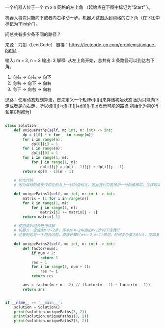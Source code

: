 一个机器人位于一个 m x n 网格的左上角 （起始点在下图中标记为“Start” ）。

机器人每次只能向下或者向右移动一步。机器人试图达到网格的右下角（在下图中标记为“Finish”）。

问总共有多少条不同的路径？

来源：力扣（LeetCode）
链接：https://leetcode-cn.com/problems/unique-paths

输入: m = 3, n = 2
输出: 3
解释:
从左上角开始，总共有 3 条路径可以到达右下角。
1. 向右 -> 向右 -> 向下
2. 向右 -> 向下 -> 向右
3. 向下 -> 向右 -> 向右


思路：使用动态规划算法，首先定义一个矩阵d[i][j]来存储初始状态 因为只能向下走或者是向右走，所以d[i][j]=d[i-1][j]+d[i][j-1],d表示可能的路径
初始化为第0行和第0列都为1

```python

class Solution:
    def uniquePaths(self, m: int, n: int) -> int:
        dp = [[0] * n for _ in range(m)]
        for i in range(n):
            dp[0][i] = 1
        for i in range(m):
            dp[i][0] = 1
        for i in range(1, m):
            for j in range(1, n):
                dp[i][j] = dp[i - 1][j] + dp[i][j - 1]
        return dp[m - 1][n - 1]

    # 优化代码
    # 因为每格的值仅仅和左侧与上一行的值相关，因此我们只要维护一行的值即可，这样可以将空间复杂度降到O(N)
    
    def uniquePaths1(self, m: int, n: int) -> int:
        matrix = [1 for i in range(n)]
        for k in range(1, m):
            for j in range(1, n):
                matrix[j] += matrix[j - 1]
        return matrix[-1]

    # 使用排列组合进行求解
    # 机器人一定会走m+n-2步，即从m+n-2中挑出m-1步向下走就行
    # 注意到这是一个组合问题，直接计算C(m+n-2,m-1)即可。时间复杂度为O(n)，空间复杂度O(1)
    
    def uniquePaths2(self, m: int, n: int) -> int:
        def factor(num):
            if num < 2:
                return 1
            res = 1
            for i in range(1, num + 1):
                res *= i
            return res

        ans = factor(m + n - 2) // (factor(m - 1) * factor(n - 1))
        return ans


if __name__ == '__main__':
    solution = Solution()
    print(solution.uniquePaths(3, 2))
    print(solution.uniquePaths1(3, 2))
    print(solution.uniquePaths2(3, 2))
```